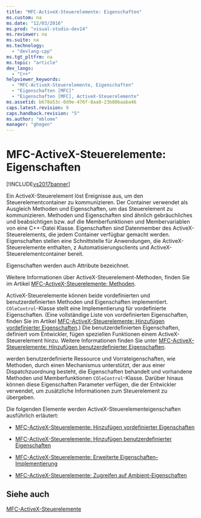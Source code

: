 ```yaml
---
title: "MFC-ActiveX-Steuerelemente: Eigenschaften"
ms.custom: na
ms.date: "12/03/2016"
ms.prod: "visual-studio-dev14"
ms.reviewer: na
ms.suite: na
ms.technology: 
  - "devlang-cpp"
ms.tgt_pltfrm: na
ms.topic: "article"
dev_langs: 
  - "C++"
helpviewer_keywords: 
  - "MFC-ActiveX-Steuerelemente, Eigenschaften"
  - "Eigenschaften [MFC]"
  - "Eigenschaften [MFC], ActiveX-Steuerelemente"
ms.assetid: b678a53c-0d9e-476f-8aa0-23b80baaba46
caps.latest.revision: 9
caps.handback.revision: "5"
ms.author: "mblome"
manager: "ghogen"
---
```

# MFC-ActiveX-Steuerelemente: Eigenschaften
[!INCLUDE[vs2017banner](../assembler/inline/includes/vs2017banner.md)]

Ein ActiveX\-Steuerelement löst Ereignisse aus, um den Steuerelementcontainer zu kommunizieren.  Der Container verwendet als Ausgleich Methoden und Eigenschaften, um das Steuerelement zu kommunizieren.  Methoden und Eigenschaften sind ähnlich gebräuchliches und beabsichtigen bzw. auf die Memberfunktionen und Membervariablen von eine C\+\+\-Datei Klasse.  Eigenschaften sind Datenmember des ActiveX\-Steuerelements, die jedem Container verfügbar gemacht werden.  Eigenschaften stellen eine Schnittstelle für Anwendungen, die ActiveX\-Steuerelemente enthalten, z Automatisierungsclients und ActiveX\-Steuerelementcontainer bereit.  
  
 Eigenschaften werden auch Attribute bezeichnet.  
  
 Weitere Informationen über ActiveX\-Steuerelement\-Methoden, finden Sie im Artikel [MFC\-ActiveX\-Steuerelemente: Methoden](../mfc/mfc-activex-controls-methods.md).  
  
 ActiveX\-Steuerelemente können beide vordefinierten und benutzerdefinierten Methoden und Eigenschaften implementiert.  `COleControl`\-Klasse stellt eine Implementierung für vordefinierte Eigenschaften. \(Eine vollständige Liste von vordefinierten Eigenschaften, finden Sie im Artikel [MFC\-ActiveX\-Steuerelemente: Hinzufügen vordefinierter Eigenschaften](../mfc/mfc-activex-controls-adding-stock-properties.md).\) Die benutzerdefinierten Eigenschaften, definiert vom Entwickler, fügen speziellen Funktionen einem ActiveX\-Steuerelement hinzu.  Weitere Informationen finden Sie unter [MFC\-ActiveX\-Steuerelemente: Hinzufügen benutzerdefinierter Eigenschaften](../mfc/mfc-activex-controls-adding-custom-properties.md).  
  
 werden benutzerdefinierte Ressource und Vorrateigenschaften, wie Methoden, durch einen Mechanismus unterstützt, der aus einer Dispatchzuordnung besteht, die Eigenschaften behandelt und vorhandene Methoden und Memberfunktionen `COleControl`\-Klasse.  Darüber hinaus können diese Eigenschaften Parameter verfügen, die der Entwickler verwendet, um zusätzliche Informationen zum Steuerelement zu übergeben.  
  
 Die folgenden Elemente werden ActiveX\-Steuerelementeigenschaften ausführlich erläutert:  
  
-   [MFC\-ActiveX\-Steuerelemente: Hinzufügen vordefinierter Eigenschaften](../mfc/mfc-activex-controls-adding-stock-properties.md)  
  
-   [MFC\-ActiveX\-Steuerelemente: Hinzufügen benutzerdefinierter Eigenschaften](../mfc/mfc-activex-controls-adding-custom-properties.md)  
  
-   [MFC\-ActiveX\-Steuerelemente: Erweiterte Eigenschaften\-Implementierung](../mfc/mfc-activex-controls-advanced-property-implementation.md)  
  
-   [MFC\-ActiveX\-Steuerelemente: Zugreifen auf Ambient\-Eigenschaften](../mfc/mfc-activex-controls-accessing-ambient-properties.md)  
  
## Siehe auch  
 [MFC\-ActiveX\-Steuerelemente](../mfc/mfc-activex-controls.md)
